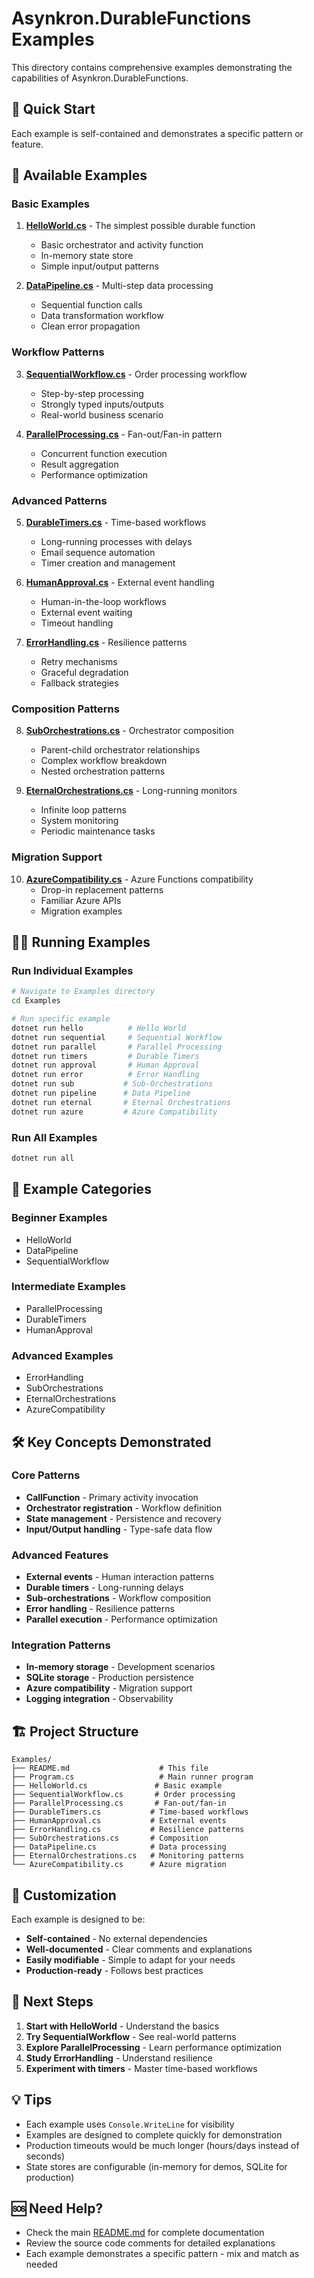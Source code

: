 # Asynkron.DurableFunctions Examples

This directory contains comprehensive examples demonstrating the capabilities of Asynkron.DurableFunctions.

## 🚀 Quick Start

Each example is self-contained and demonstrates a specific pattern or feature.

## 📝 Available Examples

### Basic Examples

1. **[HelloWorld.cs](HelloWorld.cs)** - The simplest possible durable function
   - Basic orchestrator and activity function
   - In-memory state store
   - Simple input/output patterns

2. **[DataPipeline.cs](DataPipeline.cs)** - Multi-step data processing
   - Sequential function calls
   - Data transformation workflow
   - Clean error propagation

### Workflow Patterns

3. **[SequentialWorkflow.cs](SequentialWorkflow.cs)** - Order processing workflow
   - Step-by-step processing
   - Strongly typed inputs/outputs
   - Real-world business scenario

4. **[ParallelProcessing.cs](ParallelProcessing.cs)** - Fan-out/Fan-in pattern
   - Concurrent function execution
   - Result aggregation
   - Performance optimization

### Advanced Patterns

5. **[DurableTimers.cs](DurableTimers.cs)** - Time-based workflows
   - Long-running processes with delays
   - Email sequence automation
   - Timer creation and management

6. **[HumanApproval.cs](HumanApproval.cs)** - External event handling
   - Human-in-the-loop workflows
   - External event waiting
   - Timeout handling

7. **[ErrorHandling.cs](ErrorHandling.cs)** - Resilience patterns
   - Retry mechanisms
   - Graceful degradation
   - Fallback strategies

### Composition Patterns

8. **[SubOrchestrations.cs](SubOrchestrations.cs)** - Orchestrator composition
   - Parent-child orchestrator relationships
   - Complex workflow breakdown
   - Nested orchestration patterns

9. **[EternalOrchestrations.cs](EternalOrchestrations.cs)** - Long-running monitors
   - Infinite loop patterns
   - System monitoring
   - Periodic maintenance tasks

### Migration Support

10. **[AzureCompatibility.cs](AzureCompatibility.cs)** - Azure Functions compatibility
    - Drop-in replacement patterns
    - Familiar Azure APIs
    - Migration examples

## 🏃‍♂️ Running Examples

### Run Individual Examples

```bash
# Navigate to Examples directory
cd Examples

# Run specific example
dotnet run hello          # Hello World
dotnet run sequential     # Sequential Workflow
dotnet run parallel       # Parallel Processing
dotnet run timers         # Durable Timers
dotnet run approval       # Human Approval
dotnet run error          # Error Handling
dotnet run sub           # Sub-Orchestrations
dotnet run pipeline      # Data Pipeline
dotnet run eternal       # Eternal Orchestrations
dotnet run azure         # Azure Compatibility
```

### Run All Examples

```bash
dotnet run all
```

## 🎯 Example Categories

### **Beginner Examples**
- HelloWorld
- DataPipeline
- SequentialWorkflow

### **Intermediate Examples**
- ParallelProcessing
- DurableTimers
- HumanApproval

### **Advanced Examples**
- ErrorHandling
- SubOrchestrations
- EternalOrchestrations
- AzureCompatibility

## 🛠️ Key Concepts Demonstrated

### Core Patterns
- **CallFunction** - Primary activity invocation
- **Orchestrator registration** - Workflow definition
- **State management** - Persistence and recovery
- **Input/Output handling** - Type-safe data flow

### Advanced Features
- **External events** - Human interaction patterns
- **Durable timers** - Long-running delays
- **Sub-orchestrations** - Workflow composition
- **Error handling** - Resilience patterns
- **Parallel execution** - Performance optimization

### Integration Patterns
- **In-memory storage** - Development scenarios
- **SQLite storage** - Production persistence
- **Azure compatibility** - Migration support
- **Logging integration** - Observability

## 🏗️ Project Structure

```
Examples/
├── README.md                    # This file
├── Program.cs                   # Main runner program
├── HelloWorld.cs               # Basic example
├── SequentialWorkflow.cs       # Order processing
├── ParallelProcessing.cs       # Fan-out/fan-in
├── DurableTimers.cs           # Time-based workflows
├── HumanApproval.cs           # External events
├── ErrorHandling.cs           # Resilience patterns
├── SubOrchestrations.cs       # Composition
├── DataPipeline.cs            # Data processing
├── EternalOrchestrations.cs   # Monitoring patterns
└── AzureCompatibility.cs      # Azure migration
```

## 🎨 Customization

Each example is designed to be:
- **Self-contained** - No external dependencies
- **Well-documented** - Clear comments and explanations
- **Easily modifiable** - Simple to adapt for your needs
- **Production-ready** - Follows best practices

## 🔗 Next Steps

1. **Start with HelloWorld** - Understand the basics
2. **Try SequentialWorkflow** - See real-world patterns
3. **Explore ParallelProcessing** - Learn performance optimization
4. **Study ErrorHandling** - Understand resilience
5. **Experiment with timers** - Master time-based workflows

## 💡 Tips

- Each example uses `Console.WriteLine` for visibility
- Examples are designed to complete quickly for demonstration
- Production timeouts would be much longer (hours/days instead of seconds)
- State stores are configurable (in-memory for demos, SQLite for production)

## 🆘 Need Help?

- Check the main [README.md](../README.md) for complete documentation
- Review the source code comments for detailed explanations
- Each example demonstrates a specific pattern - mix and match as needed